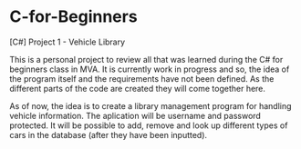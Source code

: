 C-for-Beginners
===============

[C#] Project 1 - Vehicle Library

This is a personal project to review all that was learned during the C# for beginners class in MVA.
It is currently work in progress and so, the idea of the program itself and the requirements have not been defined.
As the different parts of the code are created they will come together here.

As of now, the idea is to create a library management program for handling vehicle information.
The aplication will be username and password protected.
It will be possible to add, remove and look up different types of cars in the database (after they have been inputted).

